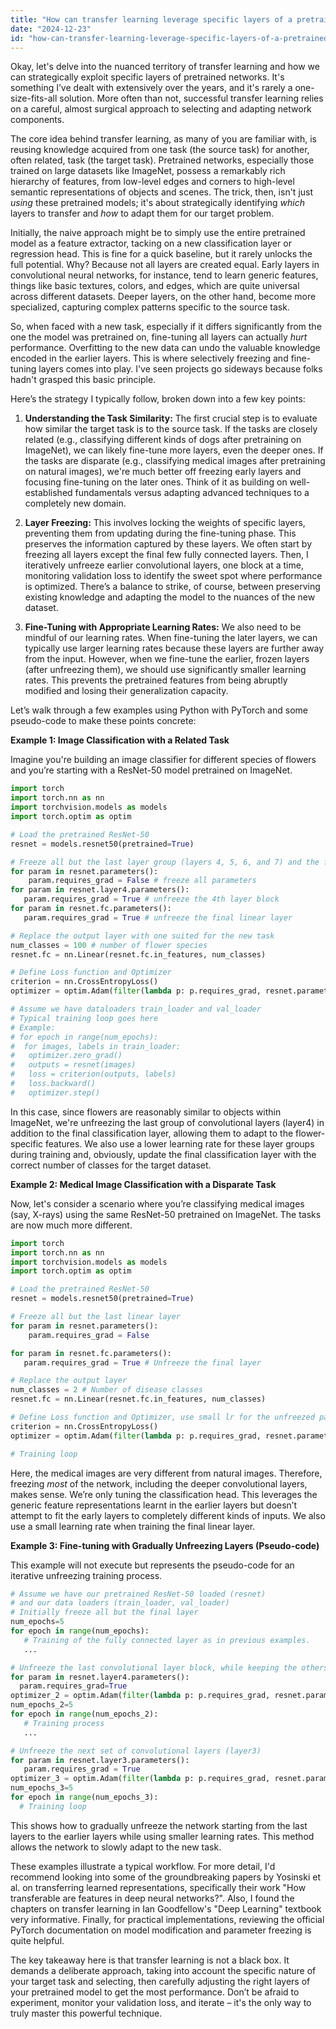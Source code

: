 ```yaml
---
title: "How can transfer learning leverage specific layers of a pretrained network?"
date: "2024-12-23"
id: "how-can-transfer-learning-leverage-specific-layers-of-a-pretrained-network"
---
```


Okay, let's delve into the nuanced territory of transfer learning and how we can strategically exploit specific layers of pretrained networks. It's something I’ve dealt with extensively over the years, and it's rarely a one-size-fits-all solution. More often than not, successful transfer learning relies on a careful, almost surgical approach to selecting and adapting network components.

The core idea behind transfer learning, as many of you are familiar with, is reusing knowledge acquired from one task (the source task) for another, often related, task (the target task). Pretrained networks, especially those trained on large datasets like ImageNet, possess a remarkably rich hierarchy of features, from low-level edges and corners to high-level semantic representations of objects and scenes. The trick, then, isn't just *using* these pretrained models; it's about strategically identifying *which* layers to transfer and *how* to adapt them for our target problem.

Initially, the naive approach might be to simply use the entire pretrained model as a feature extractor, tacking on a new classification layer or regression head. This is fine for a quick baseline, but it rarely unlocks the full potential. Why? Because not all layers are created equal. Early layers in convolutional neural networks, for instance, tend to learn generic features, things like basic textures, colors, and edges, which are quite universal across different datasets. Deeper layers, on the other hand, become more specialized, capturing complex patterns specific to the source task.

So, when faced with a new task, especially if it differs significantly from the one the model was pretrained on, fine-tuning all layers can actually *hurt* performance. Overfitting to the new data can undo the valuable knowledge encoded in the earlier layers. This is where selectively freezing and fine-tuning layers comes into play. I've seen projects go sideways because folks hadn't grasped this basic principle.

Here’s the strategy I typically follow, broken down into a few key points:

1.  **Understanding the Task Similarity:** The first crucial step is to evaluate how similar the target task is to the source task. If the tasks are closely related (e.g., classifying different kinds of dogs after pretraining on ImageNet), we can likely fine-tune more layers, even the deeper ones. If the tasks are disparate (e.g., classifying medical images after pretraining on natural images), we're much better off freezing early layers and focusing fine-tuning on the later ones. Think of it as building on well-established fundamentals versus adapting advanced techniques to a completely new domain.

2.  **Layer Freezing:** This involves locking the weights of specific layers, preventing them from updating during the fine-tuning phase. This preserves the information captured by these layers. We often start by freezing all layers except the final few fully connected layers. Then, I iteratively unfreeze earlier convolutional layers, one block at a time, monitoring validation loss to identify the sweet spot where performance is optimized. There’s a balance to strike, of course, between preserving existing knowledge and adapting the model to the nuances of the new dataset.

3.  **Fine-Tuning with Appropriate Learning Rates:** We also need to be mindful of our learning rates. When fine-tuning the later layers, we can typically use larger learning rates because these layers are further away from the input. However, when we fine-tune the earlier, frozen layers (after unfreezing them), we should use significantly smaller learning rates. This prevents the pretrained features from being abruptly modified and losing their generalization capacity.

Let’s walk through a few examples using Python with PyTorch and some pseudo-code to make these points concrete:

**Example 1: Image Classification with a Related Task**

Imagine you're building an image classifier for different species of flowers and you’re starting with a ResNet-50 model pretrained on ImageNet.

```python
import torch
import torch.nn as nn
import torchvision.models as models
import torch.optim as optim

# Load the pretrained ResNet-50
resnet = models.resnet50(pretrained=True)

# Freeze all but the last layer group (layers 4, 5, 6, and 7) and the final linear layer
for param in resnet.parameters():
    param.requires_grad = False # freeze all parameters
for param in resnet.layer4.parameters():
   param.requires_grad = True # unfreeze the 4th layer block
for param in resnet.fc.parameters():
   param.requires_grad = True # unfreeze the final linear layer

# Replace the output layer with one suited for the new task
num_classes = 100 # number of flower species
resnet.fc = nn.Linear(resnet.fc.in_features, num_classes)

# Define Loss function and Optimizer
criterion = nn.CrossEntropyLoss()
optimizer = optim.Adam(filter(lambda p: p.requires_grad, resnet.parameters()), lr=0.001)

# Assume we have dataloaders train_loader and val_loader
# Typical training loop goes here
# Example:
# for epoch in range(num_epochs):
#  for images, labels in train_loader:
#   optimizer.zero_grad()
#   outputs = resnet(images)
#   loss = criterion(outputs, labels)
#   loss.backward()
#   optimizer.step()
```

In this case, since flowers are reasonably similar to objects within ImageNet, we're unfreezing the last group of convolutional layers (layer4) in addition to the final classification layer, allowing them to adapt to the flower-specific features. We also use a lower learning rate for these layer groups during training and, obviously, update the final classification layer with the correct number of classes for the target dataset.

**Example 2: Medical Image Classification with a Disparate Task**

Now, let's consider a scenario where you’re classifying medical images (say, X-rays) using the same ResNet-50 pretrained on ImageNet. The tasks are now much more different.

```python
import torch
import torch.nn as nn
import torchvision.models as models
import torch.optim as optim

# Load the pretrained ResNet-50
resnet = models.resnet50(pretrained=True)

# Freeze all but the last linear layer
for param in resnet.parameters():
    param.requires_grad = False

for param in resnet.fc.parameters():
   param.requires_grad = True # Unfreeze the final layer

# Replace the output layer
num_classes = 2 # Number of disease classes
resnet.fc = nn.Linear(resnet.fc.in_features, num_classes)

# Define Loss function and Optimizer, use small lr for the unfreezed part
criterion = nn.CrossEntropyLoss()
optimizer = optim.Adam(filter(lambda p: p.requires_grad, resnet.parameters()), lr=0.0001)

# Training loop
```

Here, the medical images are very different from natural images. Therefore, freezing *most* of the network, including the deeper convolutional layers, makes sense. We’re only tuning the classification head. This leverages the generic feature representations learnt in the earlier layers but doesn’t attempt to fit the early layers to completely different kinds of inputs. We also use a small learning rate when training the final linear layer.

**Example 3: Fine-tuning with Gradually Unfreezing Layers (Pseudo-code)**

This example will not execute but represents the pseudo-code for an iterative unfreezing training process.

```python
# Assume we have our pretrained ResNet-50 loaded (resnet)
# and our data loaders (train_loader, val_loader)
# Initially freeze all but the final layer
num_epochs=5
for epoch in range(num_epochs):
   # Training of the fully connected layer as in previous examples.
   ...

# Unfreeze the last convolutional layer block, while keeping the others frozen, start with a smaller lr
for param in resnet.layer4.parameters():
  param.requires_grad=True
optimizer_2 = optim.Adam(filter(lambda p: p.requires_grad, resnet.parameters()), lr=0.00005)
num_epochs_2=5
for epoch in range(num_epochs_2):
   # Training process
   ...

# Unfreeze the next set of convolutional layers (layer3)
for param in resnet.layer3.parameters():
   param.requires_grad = True
optimizer_3 = optim.Adam(filter(lambda p: p.requires_grad, resnet.parameters()), lr=0.00001)
num_epochs_3=5
for epoch in range(num_epochs_3):
  # Training loop

```
This shows how to gradually unfreeze the network starting from the last layers to the earlier layers while using smaller learning rates. This method allows the network to slowly adapt to the new task.

These examples illustrate a typical workflow. For more detail, I'd recommend looking into some of the groundbreaking papers by Yosinski et al. on transferring learned representations, specifically their work "How transferable are features in deep neural networks?". Also, I found the chapters on transfer learning in Ian Goodfellow's "Deep Learning" textbook very informative. Finally, for practical implementations, reviewing the official PyTorch documentation on model modification and parameter freezing is quite helpful.

The key takeaway here is that transfer learning is not a black box. It demands a deliberate approach, taking into account the specific nature of your target task and selecting, then carefully adjusting the right layers of your pretrained model to get the most performance. Don’t be afraid to experiment, monitor your validation loss, and iterate – it's the only way to truly master this powerful technique.
